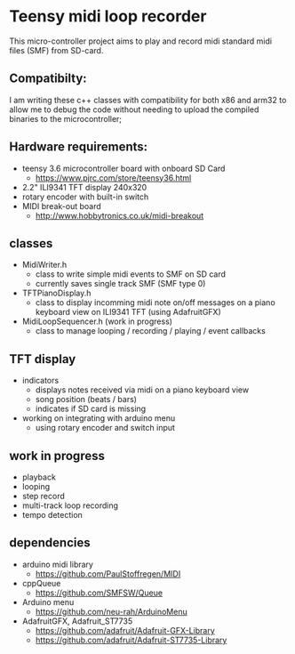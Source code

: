# Teensy midi loop recorder
This micro-controller project aims to play and record midi standard midi files (SMF) from SD-card.   

## Compatibilty:
I am writing these c++ classes with compatibility for both x86 and arm32 to allow me to debug the code without needing to upload the compiled binaries to the microcontroller; 

## Hardware requirements:
  * teensy 3.6 microcontroller board with onboard SD Card
    * https://www.pjrc.com/store/teensy36.html
  * 2.2" ILI9341 TFT display 240x320
  * rotary encoder with built-in switch
  * MIDI break-out board 
    * http://www.hobbytronics.co.uk/midi-breakout

## classes
  * MidiWriter.h
    * class to write simple midi events to SMF on SD card 
    * currently saves single track SMF (SMF type 0)
  * TFTPianoDisplay.h
    * class to display incomming midi note on/off messages on a piano keyboard view on ILI9341 TFT (using AdafruitGFX)
  * MidiLoopSequencer.h (work in progress)
    * class to manage looping / recording / playing / event callbacks
  
## TFT display
  * indicators
    * displays notes received via midi on a piano keyboard view
    * song position (beats / bars)
    * indicates if SD card is missing
  * working on integrating with arduino menu
    * using rotary encoder and switch input

## work in progress
  * playback
  * looping
  * step record
  * multi-track loop recording
  * tempo detection

## dependencies
* arduino midi library 
  * https://github.com/PaulStoffregen/MIDI
* cppQueue 
  * https://github.com/SMFSW/Queue
* Arduino menu 
  * https://github.com/neu-rah/ArduinoMenu
* AdafruitGFX, Adafruit_ST7735
  * https://github.com/adafruit/Adafruit-GFX-Library 
  * https://github.com/adafruit/Adafruit-ST7735-Library
